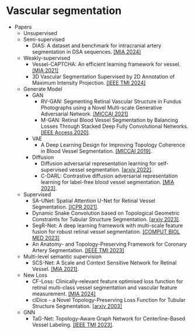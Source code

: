# Vascular segmentation
* Papers
  * Unsupervised
  * Semi-supervised
    * DIAS: A dataset and benchmark for intracranial artery segmentation in DSA sequences.
    [[MIA 2024]](https://doi.org/10.1016/j.media.2024.103247)
  * Weakly-supervised
    * Vessel-CAPTCHA: An efficient learning framework for vessel.
    [[MIA 2021]](https://doi.org/10.1016/j.media.2021.102263)
    * 3D Vascular Segmentation Supervised by 2D Annotation of Maximum Intensity Projection.
    [[IEEE TMI 2024]](https://ieeexplore.ieee.org/abstract/document/10423041)
  * Generate Model
    * GAN
       * RV-GAN: Segmenting Retinal Vascular Structure in Fundus Photographs using a Novel Multi-scale Generative Adversarial Network.
       [[MICCAI 2021]](https://arxiv.org/abs/2101.00535)
       * M-GAN: Retinal Blood Vessel Segmentation by Balancing Losses Through Stacked Deep Fully Convolutional Networks.
       [[IEEE Access 2020]](https://ieeexplore.ieee.org/stamp/stamp.jsp?tp=&arnumber=9162010).
    * VAE
       * A Deep Learning Design for Improving Topology Coherence in Blood Vessel Segmentation.
       [[MICCAI 2019]](https://link.springer.com/chapter/10.1007/978-3-030-32239-7_11).<br>
    * Diffusion
       * Diffusion adversarial representation learning for self-supervised vessel segmentation.
       [[arxiv 2022]](https://arxiv.org/pdf/2209.14566).<br>
       * C-DARL: Contrastive diffusion adversarial representation learning for label-free blood vessel segmentation.
       [[MIA 2023]](https://doi.org/10.1016/j.media.2023.103022).<br>
  * Supervised
    * SA-UNet: Spatial Attention U-Net for Retinal Vessel Segmentation.
    [[ICPR 2021]](https://ieeexplore.ieee.org/search/searchresult.jsp?newsearch=true&queryText=SA-UNet:%20Spatial%20Attention%20U-Net%20for%20Retinal%20Vessel%20Segmentation).<br>
    * Dynamic Snake Convolution based on Topological Geometric Constraints for Tubular Structure Segmentation.
    [[arxiv 2023]](https://arxiv.org/pdf/2307.08388).
    * SegR-Net: A deep learning framework with multi-scale feature fusion for robust retinal vessel segmentation.
    [[COMPUT BIOL MED 2023]](https://doi.org/10.1016/j.compbiomed.2023.107132)
    * An Anatomy- and Topology-Preserving Framework for Coronary Artery Segmentation.
    [[IEEE TMI 2023]](https://ieeexplore.ieee.org/abstract/document/10265156/authors#authors)
  * Multi-level semantic supervision
    * SCS-Net: A Scale and Context Sensitive Network for Retinal Vessel.
    [[MIA 2021]](https://www.sciencedirect.com/science/article/abs/pii/S1361841521000712).
  * New Loss
    * CF-Loss: Clinically-relevant feature optimised loss function for retinal multi-class vessel segmentation and vascular feature measurement.
    [[MIA 2024]](https://www.sciencedirect.com/science/article/abs/pii/S1361841524000239?via%3Dihub)
    * clDice - a Novel Topology-Preserving Loss Function for Tubular Structure Segmentation.
    [[arxiv 2003]](https://arxiv.org/pdf/2003.07311)
  * GNN
    * TaG-Net: Topology-Aware Graph Network for Centerline-Based Vessel Labeling.
    [[IEEE TMI 2023]](https://ieeexplore.ieee.org/document/10032183).<br>

